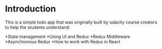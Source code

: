 # Introduction

This is a simple todo app that was originally built by udacity course creators to help the students understand:

*State management
*Using UI and Redux
*Redux Middleware
*Asynchronous Redux
*How to work with Redux in React